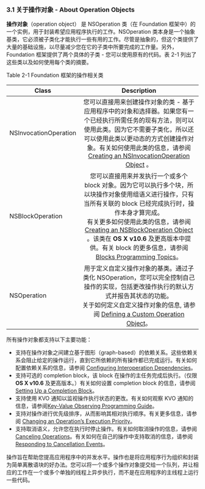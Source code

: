 ### 3.1 关于操作对象 - About Operation Objects
**操作对象**（operation object） 是 NSOperation 类（在 Foundation 框架中）的一个实例，用于封装希望应用程序执行的工作。NSOperation 类本身是一个抽象基类，它必须被子类化才能执行一些有用的工作。尽管是抽象的，但这个类提供了大量的基础设施，以尽量减少您在它的子类中所要完成的工作量。另外，Foundation 框架提供了两个具体的子类 - 您可以使用原有的代码。表 2-1 列出了这些类以及如何使用每个类的摘要。

Table 2-1 Foundation 框架的操作相关类

Class|Description
-|:-:
NSInvocationOperation|您可以直接用来创建操作对象的类 - 基于应用程序中的对象和选择器。如果您有一个已经执行所需任务的现有方法，则可以使用此类。因为它不需要子类化，所以还可以使用此类以更动态的方式创建操作对象。有关如何使用此类的信息，请参阅 [Creating an NSInvocationOperation Object](https://developer.apple.com/library/content/documentation/General/Conceptual/ConcurrencyProgrammingGuide/OperationObjects/OperationObjects.html#//apple_ref/doc/uid/TP40008091-CH101-SW6) 。
NSBlockOperation|您可以直接用来并发执行一个或多个 block 对象。因为它可以执行多个块，所以块操作对象使用组语义进行操作，只有当所有关联的 block 已经完成执行时，操作本身才算完成。<br>有关更多如何使用此类的信息，请参阅 [Creating an NSBlockOperation Object](https://developer.apple.com/library/content/documentation/General/Conceptual/ConcurrencyProgrammingGuide/OperationObjects/OperationObjects.html#//apple_ref/doc/uid/TP40008091-CH101-SW2) 。该类在 **OS X v10.6** 及更高版本中提供。有关 block 的更多信息，请参阅 [Blocks Programming Topics](https://developer.apple.com/library/content/documentation/Cocoa/Conceptual/Blocks/Articles/00_Introduction.html#//apple_ref/doc/uid/TP40007502)。
NSOperation|用于定义自定义操作对象的基类。通过子类化 NSOperation，您可以完全控制自己操作的实现，包括更改操作执行的默认方式并报告其状态的功能。<br>关于如何定义自定义操作对象的信息, 请参阅 [Defining a Custom Operation Object](https://developer.apple.com/library/content/documentation/General/Conceptual/ConcurrencyProgrammingGuide/OperationObjects/OperationObjects.html#//apple_ref/doc/uid/TP40008091-CH101-SW16)。

所有操作对象都支持以下主要功能：

* 支持在操作对象之间建立基于图形（graph-based）的依赖关系。这些依赖关系会阻止给定的操作运行，直到它所依赖的所有操作都已完成运行。有关如何配置依赖关系的信息，请参阅 [Configuring Interoperation Dependencies](https://developer.apple.com/library/content/documentation/General/Conceptual/ConcurrencyProgrammingGuide/OperationObjects/OperationObjects.html#//apple_ref/doc/uid/TP40008091-CH101-SW17)。
* 支持可选的 completion block，该 block 在操作的主任务完成后执行。（仅限 **OS X v10.6** 及更高版本。）有关如何设置 completion block 的信息，请参阅[Setting Up a Completion Block](https://developer.apple.com/library/content/documentation/General/Conceptual/ConcurrencyProgrammingGuide/OperationObjects/OperationObjects.html#//apple_ref/doc/uid/TP40008091-CH101-SW33)。
* 支持使用 KVO 通知以监视操作执行状态的更改。有关如何观察 KVO 通知的信息，请参阅[Key-Value Observing Programming Guide](https://developer.apple.com/library/content/documentation/Cocoa/Conceptual/KeyValueObserving/KeyValueObserving.html#//apple_ref/doc/uid/10000177i)。
* 支持对操作进行优先级排序，从而影响其相对执行顺序。有关更多信息，请参阅 [Changing an Operation’s Execution Priority](https://developer.apple.com/library/content/documentation/General/Conceptual/ConcurrencyProgrammingGuide/OperationObjects/OperationObjects.html#//apple_ref/doc/uid/TP40008091-CH101-SW31)。
* 支持取消语义，允许您在执行时停止操作。有关如何取消操作的信息，请参阅 [Canceling Operations](https://developer.apple.com/library/content/documentation/General/Conceptual/ConcurrencyProgrammingGuide/OperationObjects/OperationObjects.html#//apple_ref/doc/uid/TP40008091-CH101-SW39)。有关如何在自己的操作中支持取消的信息，请参阅[ Responding to Cancellation Events](https://developer.apple.com/library/content/documentation/General/Conceptual/ConcurrencyProgrammingGuide/OperationObjects/OperationObjects.html#//apple_ref/doc/uid/TP40008091-CH101-SW24)。

操作旨在帮助您提高应用程序中的并发水平。操作也是将应用程序行为组织和封装为简单离散语块的好办法。您可以将一个或多个操作对象提交给一个队列，并让相应的工作在一个或多个单独的线程上异步执行，而不是在应用程序的主线程上运行一些代码。
